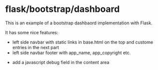# flask/bootstrap/dashboard

This is an example of a bootstrap dashbaord implementation with Flask.

It has some nice features:

* left side navbar with static links in base.html on the top and custome entries in the next part
* left side navbar footer with app_name, app_copyright etc.
- add a javascript debug field in the content area
